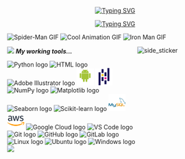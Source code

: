 <div align="center">

[![Typing SVG](https://readme-typing-svg.demolab.com?font=Fira+Code&size=28&pause=1000&color=F7F7F7&center=true&vCenter=true&width=800&lines=MOHAMMED+ZIYAAD)](https://git.io/typing-svg)

</div>


<div align="center">

[![Typing SVG](https://readme-typing-svg.demolab.com?font=Fira+Code&size=28&pause=1000&color=F7F7F7&center=true&vCenter=true&width=1000&lines=MOHAMMED+ZIYAAD)](https://git.io/typing-svg)

</div>

<p align="left">
  <img src="https://media1.giphy.com/media/v1.Y2lkPTc5MGI3NjExaXExd2lkeTUxcHlzNHk1M2F3eXlwa2w4d2xheHRvMXUzbG5oN2pzaSZlcD12MV9pbnRlcm5hbF9naWZfYnlfaWQmY3Q9Zw/nR4f2N4SOARyM/giphy.gif" width="60" alt="Spider-Man GIF" />
  <img src="https://media1.giphy.com/media/v1.Y2lkPTc5MGI3NjExYWJtcGFkM3VibHR0ZG8zenNic2tvcml5aXYwd245bGh2Nmw2c2RhdSZlcD12MV9pbnRlcm5hbF9naWZfYnlfaWQmY3Q9Zw/8ki6aWRvqs7fy/giphy.gif" width="112" alt="Cool Animation GIF" />
  <img src="https://media.giphy.com/media/FhRNwJx74OO9mOs8Yy/giphy.gif" width="90" alt="Iron Man GIF" />
</p>




<img align="right" width=200px height=200px alt="side_sticker" src="https://media.giphy.com/media/TEnXkcsHrP4YedChhA/giphy.gif" />

<img src="https://media.giphy.com/media/iY8CRBdQXODJSCERIr/giphy.gif" width="30px">&nbsp;***My working tools...***
<p align="left">

<div align="left">

  <!-- Programming Languages -->
  <img src="https://skillicons.dev/icons?i=python" height="40" alt="Python logo" />
  <img src="https://skillicons.dev/icons?i=html" height="40" alt="HTML logo" />

  <!-- Design -->
  <img src="https://www.vectorlogo.zone/logos/adobe_illustrator/adobe_illustrator-icon.svg" height="40" alt="Adobe Illustrator logo" />

  <!-- Android -->
  <img src="https://raw.githubusercontent.com/devicons/devicon/master/icons/android/android-original-wordmark.svg" height="40" alt="Android logo" />

  <!-- Data Science & ML -->
  <img src="https://raw.githubusercontent.com/devicons/devicon/master/icons/pandas/pandas-original.svg" height="40" alt="Pandas logo" />
  <img src="https://numpy.org/images/logo.svg" height="40" alt="NumPy logo" />
  <img src="https://matplotlib.org/_static/images/logo2.svg" height="25" alt="Matplotlib logo" />
  <img src="https://seaborn.pydata.org/_images/logo-mark-lightbg.svg" height="40" alt="Seaborn logo" />
  <img src="https://scikit-learn.org/stable/_images/scikit-learn-logo-notext.png" height="40" alt="Scikit-learn logo" />

  <!-- Databases -->
  <img src="https://raw.githubusercontent.com/devicons/devicon/master/icons/mysql/mysql-original-wordmark.svg" height="40" alt="MySQL logo" />

  <!-- Cloud Platforms -->
  <img src="https://raw.githubusercontent.com/devicons/devicon/master/icons/amazonwebservices/amazonwebservices-original-wordmark.svg" height="40" alt="AWS logo" />
  <img src="https://skillicons.dev/icons?i=googlecloud" height="40" alt="Google Cloud logo" />

  <!-- Dev Tools -->
  <img src="https://skillicons.dev/icons?i=vscode" height="40" alt="VS Code logo" />
  <img src="https://skillicons.dev/icons?i=git" height="40" alt="Git logo" />
  <img src="https://skillicons.dev/icons?i=github" height="40" alt="GitHub logo" />
  <img src="https://skillicons.dev/icons?i=gitlab" height="40" alt="GitLab logo" />

  <!-- Operating Systems -->
  <img src="https://skillicons.dev/icons?i=linux" height="40" alt="Linux logo" />
  <img src="https://skillicons.dev/icons?i=ubuntu" height="40" alt="Ubuntu logo" />
  <img src="https://skillicons.dev/icons?i=windows" height="40" alt="Windows logo" />

</div>

<img src="https://github.com/Anmol-Baranwal/Cool-GIFs-For-GitHub/assets/74038190/0c7eb6ed-663b-4ce4-bfbd-18239a38ba1b" width="500">

<br><br>

